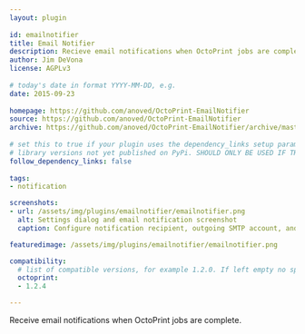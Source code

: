 ```yaml
---
layout: plugin
    
id: emailnotifier
title: Email Notifier
description: Recieve email notifications when OctoPrint jobs are complete.
author: Jim DeVona
license: AGPLv3
    
# today's date in format YYYY-MM-DD, e.g.
date: 2015-09-23
    
homepage: https://github.com/anoved/OctoPrint-EmailNotifier
source: https://github.com/anoved/OctoPrint-EmailNotifier
archive: https://github.com/anoved/OctoPrint-EmailNotifier/archive/master.zip
    
# set this to true if your plugin uses the dependency_links setup parameter to include
# library versions not yet published on PyPi. SHOULD ONLY BE USED IF THERE IS NO OTHER OPTION!
follow_dependency_links: false
    
tags:
- notification

screenshots: 
- url: /assets/img/plugins/emailnotifier/emailnotifier.png
  alt: Settings dialog and email notification screenshot
  caption: Configure notification recipient, outgoing SMTP account, and message format in the settings dialog.

featuredimage: /assets/img/plugins/emailnotifier/emailnotifier.png

compatibility:
  # list of compatible versions, for example 1.2.0. If left empty no specific version requirement will be assumed
  octoprint:
  - 1.2.4

---
```

    
Receive email notifications when OctoPrint jobs are complete.
